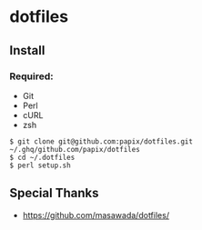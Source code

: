 # dotfiles

## Install

### Required:

- Git
- Perl
- cURL
- zsh

```
$ git clone git@github.com:papix/dotfiles.git ~/.ghq/github.com/papix/dotfiles
$ cd ~/.dotfiles
$ perl setup.sh
```

## Special Thanks

- https://github.com/masawada/dotfiles/